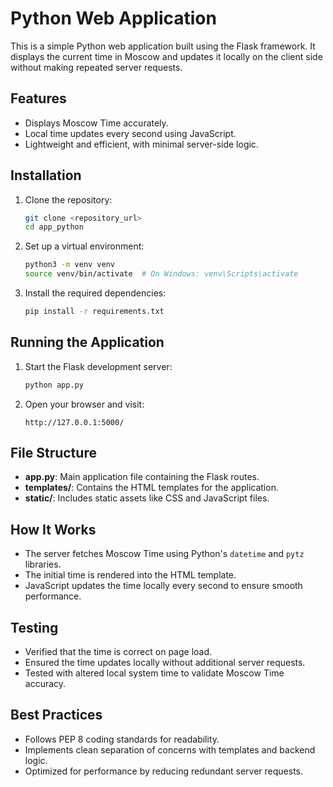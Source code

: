 # Python Web Application

This is a simple Python web application built using the Flask framework. It displays the current time in Moscow and updates it locally on the client side without making repeated server requests.

## Features
- Displays Moscow Time accurately.
- Local time updates every second using JavaScript.
- Lightweight and efficient, with minimal server-side logic.

## Installation

1. Clone the repository:
   ```bash
   git clone <repository_url>
   cd app_python
   ```

2. Set up a virtual environment:
   ```bash
   python3 -m venv venv
   source venv/bin/activate  # On Windows: venv\Scripts\activate
   ```

3. Install the required dependencies:
   ```bash
   pip install -r requirements.txt
   ```

## Running the Application

1. Start the Flask development server:
   ```bash
   python app.py
   ```

2. Open your browser and visit:
   ```
   http://127.0.0.1:5000/
   ```

## File Structure
- **app.py**: Main application file containing the Flask routes.
- **templates/**: Contains the HTML templates for the application.
- **static/**: Includes static assets like CSS and JavaScript files.

## How It Works
- The server fetches Moscow Time using Python's `datetime` and `pytz` libraries.
- The initial time is rendered into the HTML template.
- JavaScript updates the time locally every second to ensure smooth performance.

## Testing
- Verified that the time is correct on page load.
- Ensured the time updates locally without additional server requests.
- Tested with altered local system time to validate Moscow Time accuracy.

## Best Practices
- Follows PEP 8 coding standards for readability.
- Implements clean separation of concerns with templates and backend logic.
- Optimized for performance by reducing redundant server requests.


